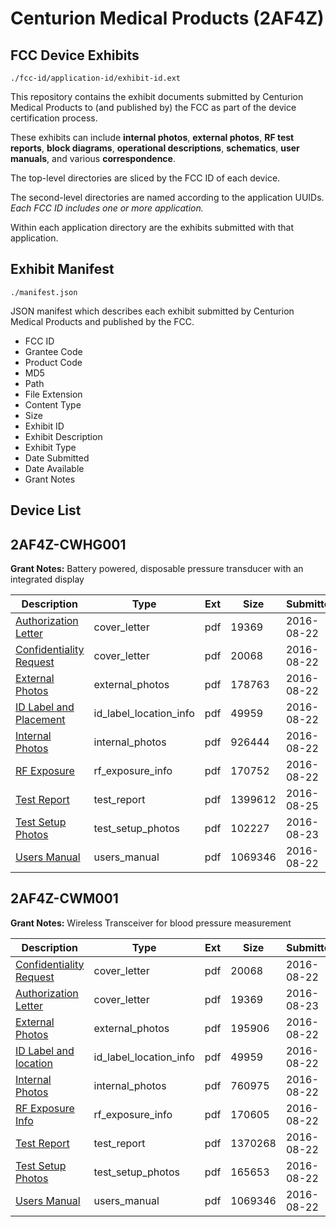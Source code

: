 # Centurion Medical Products (2AF4Z)
## FCC Device Exhibits

```
./fcc-id/application-id/exhibit-id.ext
```

This repository contains the exhibit documents submitted by Centurion Medical Products to (and published by) the FCC as part of the device certification process.

These exhibits can include **internal photos**, **external photos**, **RF test reports**, **block diagrams**, **operational descriptions**, **schematics**, **user manuals**, and various **correspondence**.

The top-level directories are sliced by the FCC ID of each device.

The second-level directories are named according to the application UUIDs. *Each FCC ID includes one or more application.*

Within each application directory are the exhibits submitted with that application. 

## Exhibit Manifest

```
./manifest.json
```

JSON manifest which describes each exhibit submitted by Centurion Medical Products and published by the FCC.

- FCC ID
- Grantee Code
- Product Code
- MD5
- Path
- File Extension
- Content Type
- Size
- Exhibit ID
- Exhibit Description
- Exhibit Type
- Date Submitted
- Date Available
- Grant Notes

## Device List
## 2AF4Z-CWHG001
**Grant Notes:** Battery powered, disposable pressure transducer with an integrated display

| Description | Type | Ext | Size | Submitted | Available |
| ----------- | ---- | --- | ---- | --------- | --------- |
| [Authorization Letter](2AF4Z-CWHG001/b30e3138e955bd49bb69297c802122fb/3107731.pdf) | cover_letter | pdf | 19369 | 2016-08-22 | 2016-09-09 |
| [Confidentiality Request](2AF4Z-CWHG001/b30e3138e955bd49bb69297c802122fb/3107732.pdf) | cover_letter | pdf | 20068 | 2016-08-22 | 2016-09-09 |
| [External Photos](2AF4Z-CWHG001/b30e3138e955bd49bb69297c802122fb/3107733.pdf) | external_photos | pdf | 178763 | 2016-08-22 | 2016-09-09 |
| [ID Label and Placement](2AF4Z-CWHG001/b30e3138e955bd49bb69297c802122fb/3107734.pdf) | id_label_location_info | pdf | 49959 | 2016-08-22 | 2016-09-09 |
| [Internal Photos](2AF4Z-CWHG001/b30e3138e955bd49bb69297c802122fb/3107735.pdf) | internal_photos | pdf | 926444 | 2016-08-22 | 2016-09-09 |
| [RF Exposure](2AF4Z-CWHG001/b30e3138e955bd49bb69297c802122fb/3107739.pdf) | rf_exposure_info | pdf | 170752 | 2016-08-22 | 2016-09-09 |
| [Test  Report](2AF4Z-CWHG001/b30e3138e955bd49bb69297c802122fb/3112311.pdf) | test_report | pdf | 1399612 | 2016-08-25 | 2016-09-09 |
| [Test Setup Photos](2AF4Z-CWHG001/b30e3138e955bd49bb69297c802122fb/3109236.pdf) | test_setup_photos | pdf | 102227 | 2016-08-23 | 2016-09-09 |
| [Users Manual](2AF4Z-CWHG001/b30e3138e955bd49bb69297c802122fb/3107745.pdf) | users_manual | pdf | 1069346 | 2016-08-22 | 2016-09-09 |
## 2AF4Z-CWM001
**Grant Notes:** Wireless Transceiver for blood pressure measurement

| Description | Type | Ext | Size | Submitted | Available |
| ----------- | ---- | --- | ---- | --------- | --------- |
| [Confidentiality Request](2AF4Z-CWM001/f040ee913151519fa47d629396e0891b/3107732.pdf) | cover_letter | pdf | 20068 | 2016-08-22 | 2016-09-09 |
| [Authorization Letter](2AF4Z-CWM001/f040ee913151519fa47d629396e0891b/3107731.pdf) | cover_letter | pdf | 19369 | 2016-08-23 | 2016-09-09 |
| [External Photos](2AF4Z-CWM001/f040ee913151519fa47d629396e0891b/3107773.pdf) | external_photos | pdf | 195906 | 2016-08-22 | 2016-09-09 |
| [ID Label and location](2AF4Z-CWM001/f040ee913151519fa47d629396e0891b/3107734.pdf) | id_label_location_info | pdf | 49959 | 2016-08-22 | 2016-09-09 |
| [Internal Photos](2AF4Z-CWM001/f040ee913151519fa47d629396e0891b/3107775.pdf) | internal_photos | pdf | 760975 | 2016-08-22 | 2016-09-09 |
| [RF Exposure Info](2AF4Z-CWM001/f040ee913151519fa47d629396e0891b/3107778.pdf) | rf_exposure_info | pdf | 170605 | 2016-08-22 | 2016-09-09 |
| [Test Report](2AF4Z-CWM001/f040ee913151519fa47d629396e0891b/3107781.pdf) | test_report | pdf | 1370268 | 2016-08-22 | 2016-09-09 |
| [Test Setup Photos](2AF4Z-CWM001/f040ee913151519fa47d629396e0891b/3107782.pdf) | test_setup_photos | pdf | 165653 | 2016-08-22 | 2016-09-09 |
| [Users Manual](2AF4Z-CWM001/f040ee913151519fa47d629396e0891b/3107745.pdf) | users_manual | pdf | 1069346 | 2016-08-22 | 2016-09-09 |
